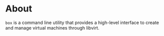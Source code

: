 # About #

`box` is a command line utility that provides a high-level interface to create
and manage virtual machines through libvirt.
